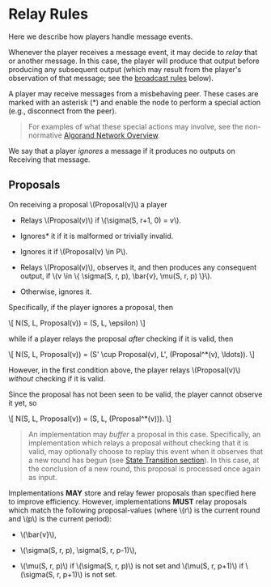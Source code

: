 # Relay Rules

Here we describe how players handle message events.

Whenever the player receives a message event, it may decide to _relay_
that or another message. In this case, the player will produce that
output before producing any subsequent output (which may result from
the player's observation of that message; see the [broadcast rules](#broadcast-rules)
below).

A player may receive messages from a misbehaving peer. These cases are marked with
an asterisk (*) and enable the node to perform a special action (e.g., disconnect
from the peer).

> For examples of what these special actions may involve, see the non-normative
> [Algorand Network Overview](./network-overview.md).

We say that a player _ignores_ a message if it produces no outputs on
Receiving that message.

## Proposals

On receiving a proposal \\(Proposal(v)\\) a player

- Relays \\(Proposal(v)\\) if \\(\sigma(S, r+1, 0) = v\\).

- Ignores* it if it is malformed or trivially invalid.

- Ignores it if \\(Proposal(v) \in P\\).

- Relays \\(Proposal(v)\\), observes it, and then produces any consequent output,
if \\(v \in \\{ \sigma(S, r, p), \bar{v}, \mu(S, r, p) \\}\\).

- Otherwise, ignores it.

Specifically, if the player ignores a proposal, then

\\[
N(S, L, Proposal(v)) = (S, L, \epsilon)
\\]

while if a player relays the proposal _after_ checking if it is valid, then

\\[
N(S, L, Proposal(v)) = (S' \cup Proposal(v), L', (Proposal^*(v), \ldots)).
\\]

However, in the first condition above, the player relays \\(Proposal(v)\\) _without_
checking if it is valid.

Since the proposal has not been seen to be valid, the player cannot observe it yet,
so

\\[
N(S, L, Proposal(v)) = (S, L, (Proposal^*(v))).
\\]

> An implementation may _buffer_ a proposal in this case. Specifically, an implementation
> which relays a proposal without checking that it is valid, may optionally choose
> to replay this event when it observes that a new round has begun (see [State Transition section](#internal-transitions)).
> In this case, at the conclusion of a new round, this proposal is processed once
> again as input.

Implementations **MAY** store and relay fewer proposals than specified
here to improve efficiency. However, implementations **MUST** relay proposals which
match the following proposal-values (where \\(r\\) is the current round and \\(p\\)
is the current period):

- \\(\bar{v}\\),

- \\(\sigma(S, r, p), \sigma(S, r, p-1)\\),

- \\(\mu(S, r, p)\\) if \\(\sigma(S, r, p)\\) is not set and \\(\mu(S, r, p+1)\\)
if \\(\sigma(S, r, p+1)\\) is not set.